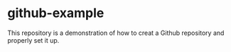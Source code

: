 # github-example
This repository is a demonstration of how to creat a Github repository and properly set it up.
